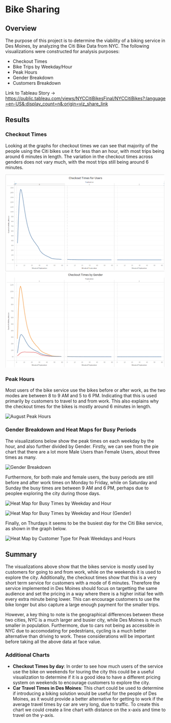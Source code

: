 # Bike Sharing
## Overview
The purpose of this project is to determine the viability of a biking service in Des Moines, by analyzing the Citi Bike Data from NYC. The following visualizations were constructed for analysis purposes:
- Checkout Times
- Bike Trips by Weekday/Hour
- Peak Hours
- Gender Breakdown
- Customers Breakdown

Link to Tableau Story -> https://public.tableau.com/views/NYCCitiBikesFinal/NYCCitiBikes?:language=en-US&:display_count=n&:origin=viz_share_link

## Results
### Checkout Times
Looking at the graphs for checkout times we can see that majority of the people using the Citi bikes use it for less than an hour, with most trips being around 6 minutes in length. The variation in the checkout times across genders does not vary much, with the most trips still being around 6 minutes.

<img src="https://github.com/msshahid21/bikesharing/blob/main/Images/Checkout%20Times.png" width=500></img> <img src="https://github.com/msshahid21/bikesharing/blob/main/Images/Checkout%20Times%20by%20Gender.png" width=500></img>


### Peak Hours
Most users of the bike service use the bikes before or after work, as the two modes are between 8 to 9 AM and 5 to 6 PM. Indicating that this is used primarily by customers to travel to and from work. This also explains why the checkout times for the bikes is mostly around 6 minutes in length.

![August Peak Hours](https://user-images.githubusercontent.com/67916327/183819564-af046034-317b-452e-b115-2eaf41dc73f7.png)

### Gender Breakdown and Heat Maps for Busy Periods
The visualizations below show the peak times on each weekday by the hour, and also further divided by Gender. Firstly, we can see from the pie chart that there are a lot more Male Users than Female Users, about three times as many.

![Gender Breakdown](https://user-images.githubusercontent.com/67916327/183820111-0a7eed2b-cbfb-4756-be57-debf44077b4c.png)

Furthermore, for both male and female users, the busy periods are still before and after work times on Monday to Friday, while on Saturday and Sunday the busy times are between 9 AM and 6 PM, perhaps due to peoplee exploring the city during those days.

![Heat Map for Busy Times by Weekday and Hour](https://user-images.githubusercontent.com/67916327/183820428-1913243d-6f8f-4df5-b9ee-783e80c50d88.png)

![Heat Map for Busy Times by Weekday and Hour (Gender)](https://user-images.githubusercontent.com/67916327/183820434-b44e46c8-0b93-4e5c-a7cb-7b81e2f36d33.png)

Finally, on Thurdays it seems to be the busiest day for the Citi Bike service, as shown in the graph below.

![Heat Map by Customer Type for Peak Weekdays and Hours](https://user-images.githubusercontent.com/67916327/183820265-d95fbd2a-fadf-4a23-9601-3619e2cf7d46.png)


## Summary
The visualizations above show that the bikes service is mostly used by customers for going to and from work, while on the weekends it is used to explore the city. Additionally, the checkout times show that this is a very short term service for customers with a mode of 6 minutes. Therefore the service implemented in Des Moines should focus on targetting the same audience and set the pricing in a way where there is a higher initial fee with every extra minute being lower. This can encourage customers to use the bike longer but also capture a large enough payment for the smaller trips.

However, a key thing to note is the geographical differences between these two cities, NYC is a much larger and busier city, while Des Moines is much smaller in population. Furthermore, due to cars not being as accessible in NYC due to accomodating for pedestrians, cycling is a much better alternative than driving to work. These considerations will be important before taking all the above data at face value.

### Additional Charts
- **Checkout Times by day**: In order to see how much users of the service use the bike on weekends for touring the city this could be a useful visualization to determine if it is a good idea to have a different pricing system on weekends to encourage customers to explore the city.
- **Car Travel Times in Des Moines**: This chart could be used to determine if introducing a biking solution would be useful for the people of Des Moines, as it would provide a better alternative for getting to work if the average travel times by car are very long, due to traffic. To create this chart we could create a line chart with distance on the x-axis and time to travel on the y-axis.
